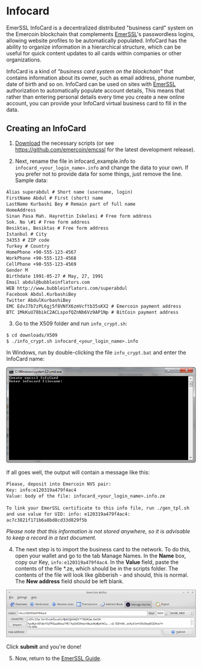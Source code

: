 # Infocard

EmerSSL InfoCard is a decentralized distributed "business card" system on
the Emercoin blockchain that complements
[EmerSSL](/en/blockchain-services/emerssl/emerssl-introduction.md)'s passwordless logins, allowing website
profiles to be automatically populated. InfoCard has the ability to
organize information in a hierarchical structure, which can be useful
for quick content updates to all cards within companies or other
organizations.

InfoCard is a kind of *"business card system on the blockchain"* that
contains information about its owner, such as email address, phone
number, date of birth and so on. InfoCard can be used on sites with
[EmerSSL](/en/blockchain-services/emerssl/emerssl-introduction.md) authorization to automatically populate
account details, This means that rather than entering personal details
every time you create a new online account, you can provide your
InfoCard virtual business card to fill in the data.

Creating an InfoCard
--------------------

1. <a target="_blank" rel="nofollow" href="https://pool.emercoin.com/emcssl">Download</a> the necessary scripts (or
see <a target="_blank" rel="nofollow" href="https://github.com/emercoin/emcssl">https://github.com/emercoin/emcssl</a> for the latest development
release).

2. Next, rename the file in infocard\_example.info to
`infocard_<your_login_name>.info` and change the data to your
own. If you prefer not to provide data for some things, just remove the
line. Sample data:

```text
Alias superabdul # Short name (username, login) 
FirstName Abdul # First (short) name 
LastName Kurbashi Bey # Remain part of full name 
HomeAddress 
Sinan Pasa Mah. Hayrettin Iskelesi # Free form address 
Sok. No \#1 # Free form address 
Besiktas, Besiktas # Free form address 
Istanbul # City
34353 # ZIP code 
Turkey # Country 
HomePhone +90-555-123-4567 
WorkPhone +90-555-123-4568 
CellPhone +90-555-123-4569 
Gender M
Birthdate 1991-05-27 # May, 27, 1991 
Email abdul@bubbleinflators.com 
WEB http://www.bubbleinflators.com/superabdul 
Facebook Abdul.KurbashiBey
Twitter AbdulKurbashiBey 
EMC EdvJ7b7zPL6gj5f8VNfX6zmVcftb35sKX2 # Emercoin payment address 
BTC 1MkKuU78bikC2ACLspofQZnNb6Vz9AP1Np # BitCoin payment address 
```

3. Go to the X509 folder and run `info_crypt.sh`:

```
$ cd downloads/X509
$ ./info_crypt.sh infocard_<your_login_name>.info
```

In Windows, run by double-clicking the file `info_crypt.bat` and enter the InfoCard name:

<dev class="boxOverflow">
<img src="/images/Infocard0.png" alt="info_crypt.bat">
</dev>

If all goes well, the output will contain a message like this:
```text
Please, deposit into Emercoin NVS pair:
Key: info:e120319a479f4ac4
Value: body of the file: infocard_<your_login_name>.info.ze

To link your EmerSSL certificate to this info file, run ./gen_tpl.sh and use value for UID: info: e120319a479f4ac4: ac7c3821f171b6a8bd8cd33d829f5b
```

*Please note that this information is not stored anywhere, so it is
advisable to keep a record in a text document.*

4. The next step is to import the business card to the network. To do this,
open your wallet and go to the tab Manage Names. In the **Name** box,
copy our Key, `info:e120319a479f4ac4`. In the **Value** field, paste the
contents of the file *.ze, which should be in the scripts folder. The
contents of the file will look like gibberish - and should, this is
normal. The **New address** field should be left blank.

<dev class="boxOverflow">
<img src="/images/Infocard1.png" alt="Wallet Appearance">
</dev>

Click **submit** and you're done!

5. Now, return to the [EmerSSL Guide](/en/blockchain-services/emerssl/emerssl-guide.md).

